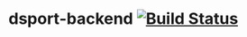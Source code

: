 # dsport-backend [![Build Status](https://travis-ci.com/Sebastian-Quast/dsport-backend.svg?token=X5QWk4ZzgEYzAkSezv7s&branch=master)](https://travis-ci.com/Sebastian-Quast/dsport-backend)